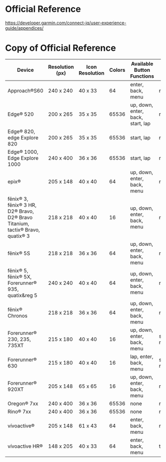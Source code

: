 # Official Reference

https://developer.garmin.com/connect-iq/user-experience-guide/appendices/

# Copy of Official Reference

|Device|Resolution (px)|Icon Resolution|Colors|Available Button Functions|Screen Type|Touch Screen|
|---|---|---|---|---|---|---|
|Approach®S60|240 x 240|40 x 33|64|enter, back, menu|round|Yes|
|Edge® 520|200 x 265|35 x 35|65536|up, down, enter, back, start, lap|rectangle|No|
|Edge® 820, edge Explore 820|200 x 265|35 x 35|65536|start, lap|rectangle|Yes|
|Edge® 1000, Edge Explore 1000|240 x 400|36 x 36|65536|start, lap|rectangle|Yes|
|epix®|205 x 148|40 x 40|64|up, down, enter, back, menu|rectangle|Yes|
|fēnix® 3, fēnix® 3 HR, D2® Bravo, D2® Bravo Titanium, tactix® Bravo, quatix® 3|218 x 218|40 x 40|16|up, down, enter, back, menu|round|No|
|fēnix® 5S|218 x 218|36 x 36|64|up, down, enter, back, menu|round|No|
|fēnix® 5, fēnix® 5X, Forerunner® 935, quatix&reg 5|240 x 240|40 x 40|64|up, down, enter, back, menu|round|No|
|fēnix® Chronos|218 x 218|36 x 36|64|up, down, enter, back, menu|round|No|
|Forerunner® 230, 235, 735XT|215 x 180|40 x 40|16|up, down, enter, back, menu|semi-round|No|
|Forerunner® 630|215 x 180|40 x 40|16|lap, enter, back, menu|semi-round|Yes|
|Forerunner® 920XT|205 x 148|65 x 65|16|up, down, enter, back, menu|rectangle|No|
|Oregon® 7xx|240 x 400|36 x 36|65536|none|rectangle|Yes|
|Rino® 7xx|240 x 400|36 x 36|65536|none|rectangle|Yes|
|vívoactive®|205 x 148|61 x 43|64|enter, back, menu|rectangle|Yes|
|vívoactive HR®|148 x 205|40 x 33|64|enter, back, menu|tall|Yes|
